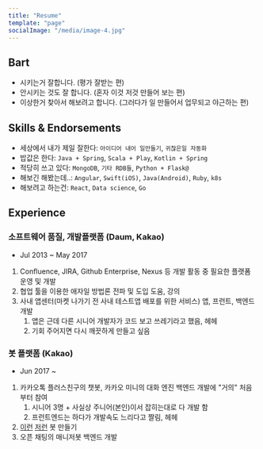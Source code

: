 ```yaml
---
title: "Resume"
template: "page"
socialImage: "/media/image-4.jpg"
---
```


## Bart

- 시키는거 잘합니다. (평가 잘받는 편)
- 안시키는 것도 잘 합니다. (혼자 이것 저것 만들어 보는 편)
- 이상한거 찾아서 해보려고 합니다. (그러다가 일 만들어서 업무되고 야근하는 편)

## Skills & Endorsements

- 세상에서 내가 제일 잘한다: `아이디어 내어 일만들기`, `귀찮은일 자동화`
- 밥값은 한다: `Java + Spring`, `Scala + Play`, `Kotlin + Spring`
- 적당히 쓰고 있다: `MongoDB`, `기타 RDB들`, `Python + Flask@`
- 해보긴 해봤는데..: `Angular`, `Swift(iOS)`, `Java(Android)`, `Ruby`, `k8s`
- 해보려고 하는건: `React`, `Data science`, `Go`

## Experience

### 소프트웨어 품질, 개발플랫폼 (Daum, Kakao)

- Jul 2013 ~ May 2017

1. Confluence, JIRA, Github Enterprise, Nexus 등 개발 활동 중 필요한 플랫폼 운영 및 개발
2. 협업 툴을 이용한 애자일 방법론 전파 및 도입 도움, 강의
3. 사내 앱센터(마켓 나가기 전 사내 테스트앱 배포를 위한 서비스) 앱, 프런트, 백엔드 개발
    1. 앱은 근데 다른 시니어 개발자가 코드 보고 쓰레기라고 했음, 헤헤
    2. 기회 주어지면 다시 깨끗하게 만들고 싶음

### 봇 플랫폼 (Kakao)

- Jun 2017 ~ 

1. 카카오톡 플러스친구의 챗봇, 카카오 미니의 대화 엔진 백엔드 개발에 "거의" 처음부터 참여
    1. 시니어 3명 + 사실상 주니어(본인)이서 잡히는대로 다 개발 함
    1. 프런트엔드는 하다가 개발속도 느리다고 짤림, 헤헤
2. [이런](https://tess.dev/posts/kcdc-chat-bot) [저런](https://tess.dev/posts/cafe-bot) 봇 만들기
3. 오픈 채팅의 매니저봇 백엔드 개발
